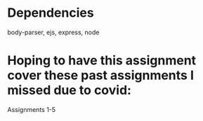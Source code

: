 # Dependencies
body-parser, ejs, express, node

# Hoping to have this assignment cover these past assignments I missed due to covid:
Assignments 1-5
